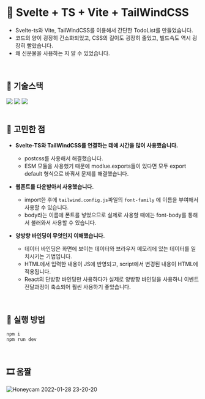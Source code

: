 # 🎃 Svelte + TS + Vite + TailWindCSS

- Svelte-ts와 Vite, TailWindCSS를 이용해서 간단한 TodoList를 만들었습니다.
- 코드의 양이 굉장히 간소화되었고, CSS의 길이도 굉장히 줄었고, 빌드속도 역시 굉장히 빨랐습니다.
- 왜 신문물을 사용하는 지 알 수 있었습니다.

<br />

## 🔧 기술스택

<div>
  <img src="https://img.shields.io/badge/Svelte-FF3E00?style=flat-square&logo=svelte&logoColor=white"/>
  <img src="https://img.shields.io/badge/Vite-646CFF?style=flat-square&logo=vite&logoColor=white"/>
  <img src="https://img.shields.io/badge/Tailwind_CSS-06B6D4?style=flat-square&logo=tailwindcss&logoColor=white"/>
</div>
  
<br />

## 📌 고민한 점

- **Svelte-TS와 TailWindCSS를 연결하는 데에 시간을 많이 사용했습니다.**

  - postcss를 사용해서 해결했습니다.
  - ESM 모듈을 사용했기 때문에 modlue.exports들이 있다면 모두 export default 형식으로 바꿔서 문제를 해결했습니다.

- **웹폰트를 다운받아서 사용했습니다.**

  - import한 후에 `tailwind.config.js`파일의 `font-family` 에 이름을 부여해서 사용할 수 있습니다.
  - body라는 이름에 폰트를 넣었으므로 실제로 사용할 때에는 font-body를 통해서 불러와서 사용할 수 있습니다.

- **양방향 바인딩이 무엇인지 이해했습니다.**
  
  - 데이터 바인딩은 화면에 보이는 데이터와 브라우저 메모리에 있는 데이터를 일치시키는 기법입니다.
  - HTML에서 입력한 내용이 JS에 반영되고, script에서 변경된 내용이 HTML에 적용됩니다.
  - React의 단방향 바인딩만 사용하다가 실제로 양방향 바인딩을 사용하니 이벤트 전달과정이 축소되어 훨씬 사용하기 좋았습니다.

<br />

## 🧨 실행 방법

```
npm i
npm run dev
```

<br />

## 🎞 움짤

![Honeycam 2022-01-28 23-20-20](https://user-images.githubusercontent.com/14370441/151562824-0f670e45-6ecb-45ac-96bf-d0abab55449c.gif)
